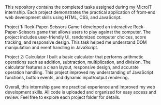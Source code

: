 This repository contains the completed tasks assigned during my MicroIT internship. Each project demonstrates the practical application of front-end web development skills using HTML, CSS, and JavaScript.

Project 1: Rock-Paper-Scissors Game
I developed an interactive Rock-Paper-Scissors game that allows users to play against the computer. The project includes user-friendly UI, randomized computer choices, score tracking, and responsive design. This task helped me understand DOM manipulation and event handling in JavaScript.

Project 2: Calculator
I built a basic calculator that performs arithmetic operations such as addition, subtraction, multiplication, and division. The calculator features a clean layout, responsive design, and accurate operation handling. This project improved my understanding of JavaScript functions, button events, and dynamic input/output rendering.

Overall, this internship gave me practical experience and improved my web development skills. All code is uploaded and organized for easy access and review. Feel free to explore each project folder for details.
